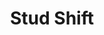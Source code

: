---
title: 'Stud Shift'
icon: 'icon.png'
redirect: '/en/techs/offsets/function:stud_shift'

content:
    items: 
        - '@taxonomy.function': 'stud_shift'
    filter:
        published: true
        type: 'tech' 
---